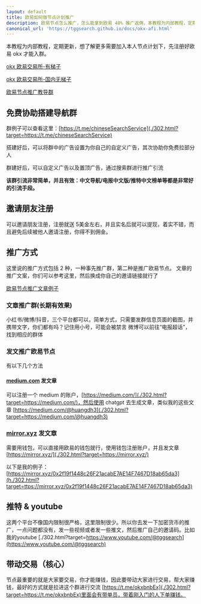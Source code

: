 ```yaml
---
layout: default
title: 欧易如何做节点计划推广
description: 欧易节点怎么推广，怎么能拿到欧易 40% 推广返佣，本教程为内部教程，定期更新，想了解更多需要加入本人节点计划下，先注册好欧易 okx 才能入群。
canonical_url: 'https://tggsearch.github.io/docs/okx-afi.html'
---
```

本教程为内部教程，定期更新，想了解更多需要加入本人节点计划下，先注册好欧易 okx 才能入群。

[okx 欧易交易所-有梯子](./302.html?target=https://www.okx.com/join/39154880)

[okx 欧易交易所-国内无梯子](./302.html?target=https://www.ouxyi.club/join/39154880)

[欧易节点推广教导群](./302.html?target=https://t.me/helpOkx12)

## 免费协助搭建导航群
群例子可以查看这里：[https://t.me/chineseSearchService](./302.html?target=https://t.me/chineseSearchService)

搭建好后，可以将群中的广告设置为你自己的自定义广告，其次协助你免费拉部分人

群建好后，可以自定义广告以及置顶广告，通过搜索群进行推广引流

**该群引流非常简单，并且有效：中文导航/电报中文版/推特中文榜单等都是非常好的引流手段。**

## 邀请朋友注册
可以邀请朋友注册，注册就送 5美金左右，并且实名后就可以提现，着实不错，而且避免后续被他人邀请注册，你得不到佣金。
## 推广方式
这里说的推广方式包括 2 种，一种事先推广群，第二种是推广欧易节点。
文章的推广文案，你们可以参考这里，然后换成你自己的邀请链接就行了 

[欧易节点推广文章例子](/okx)
### 文章推广群(长期有效果)
小红书/微博/抖音，三个平台都可以，简单方式，只需要发群信息页面的截图，并携带文字，你们都有吗？记住用小号，可能会被禁言
微博可以前往“电报超话”，找到相应的群体
### 发文推广欧易节点
有以下几个方法
#### [medium.com](https://medium.com/) 发文章
可以注册一个 medium 的账户，[https://medium.com/](./302.html?target=https://medium.com/)，然后使用 chatgpt 去生成文章，类似我的这些文章 [https://medium.com/@huangdh3](./302.html?target=https://medium.com/@huangdh3)

### [mirror.xyz](https://mirror.xyz) 发文章
需要用钱包，可以直接用欧易的钱包就行，使用钱包注册账户，并且发文章 [https://mirror.xyz/](./302.html?target=https://mirror.xyz/)

以下是我的例子：[https://mirror.xyz/0x2f19f1448c26F21acabE7AE14F7467D18ab65da3](h./302.html?target=ttps://mirror.xyz/0x2f19f1448c26F21acabE7AE14F7467D18ab65da3)

## 推特 & youtube
这两个平台不像国内限制很严格，这里限制很少。所以你去发一下加密货币的推广，一点问题都没有，发一些视频或者发一些推文，然后推广自己的邀请码。比如我的youtube [./302.html?target=https://www.youtube.com/@tggsearch](https://www.youtube.com/@tggsearch)

## 带动交易（核心）
节点最重要的就是大家要交易，你才能赚钱，因此要带动大家进行交易，帮大家赚钱，最好的方式就是拉进这个群进行交流 [https://t.me/okxbnbEx](./302.html?target=https://t.me/okxbnbEx)里面会有带单员，带着刚入门的人下单赚钱。